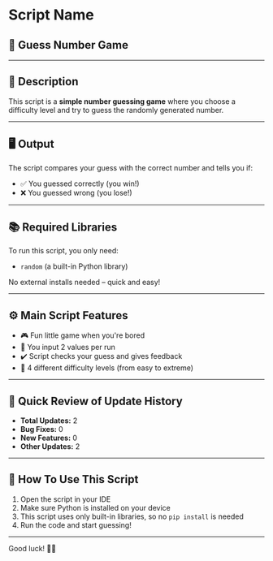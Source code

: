 # Script Name
## 🎯 Guess Number Game

---

## 📄 Description
This script is a **simple number guessing game** where you choose a difficulty level and try to guess the randomly generated number.

---

## 🖥️ Output
The script compares your guess with the correct number and tells you if:
- ✅ You guessed correctly (you win!)
- ❌ You guessed wrong (you lose!)

---

## 📚 Required Libraries
To run this script, you only need:
- `random` (a built-in Python library)

No external installs needed – quick and easy!

---

## ⚙️ Main Script Features
- 🎮 Fun little game when you're bored
- 🔢 You input 2 values per run
- ✔️ Script checks your guess and gives feedback
- 🧠 4 different difficulty levels (from easy to extreme)

---

## 📝 Quick Review of Update History
- **Total Updates:** 2  
- **Bug Fixes:** 0  
- **New Features:** 0  
- **Other Updates:** 2  

---

## 🚀 How To Use This Script
1. Open the script in your IDE
2. Make sure Python is installed on your device
3. This script uses only built-in libraries, so no `pip install` is needed
4. Run the code and start guessing!

---

Good luck! 🎲🔥
